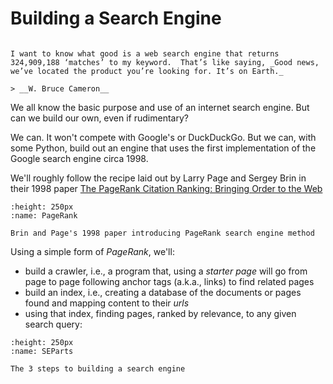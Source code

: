 # Building a Search Engine

```{admonition} You Are Here

I want to know what good is a web search engine that returns 324,909,188 ‘matches’ to my keyword.  That’s like saying, _Good news, we’ve located the product you’re looking for. It’s on Earth._

> __W. Bruce Cameron__

```

We all know the basic purpose and use of an internet search engine.  But can we build our own, even if rudimentary?

We can.  It won't compete with Google's or DuckDuckGo.  But we can, with some Python, build out an engine that uses the first implementation of the Google search engine circa 1998.

We'll roughly follow the recipe laid out by Larry Page and Sergey Brin in their 1998 paper [The PageRank Citation Ranking: Bringing Order to the Web](http://ilpubs.stanford.edu:8090/422/1/1999-66.pdf)

```{figure} ../images/part-i/pagerankpaper.png
:height: 250px
:name: PageRank

Brin and Page's 1998 paper introducing PageRank search engine method
```

Using a simple form of _PageRank_, we'll:

- build a crawler, i.e., a program that, using a _starter page_ will go from page to page following anchor tags (a.k.a., links) to find related pages
- build an index, i.e., creating a database of the documents or pages found and mapping content to their _urls_
- using that index, finding pages, ranked by relevance, to any given search query:

```{figure} ../images/part-i/searchengine.png
:height: 250px
:name: SEParts

The 3 steps to building a search engine
```
